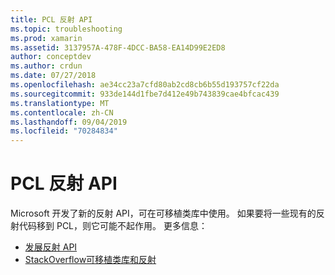 ```yaml
---
title: PCL 反射 API
ms.topic: troubleshooting
ms.prod: xamarin
ms.assetid: 3137957A-478F-4DCC-BA58-EA14D99E2ED8
author: conceptdev
ms.author: crdun
ms.date: 07/27/2018
ms.openlocfilehash: ae34cc23a7cfd80ab2cd8cb6b55d193757cf22da
ms.sourcegitcommit: 933de144d1fbe7d412e49b743839cae4bfcac439
ms.translationtype: MT
ms.contentlocale: zh-CN
ms.lasthandoff: 09/04/2019
ms.locfileid: "70284834"
---
```

# <a name="pcl-reflection-api"></a>PCL 反射 API

Microsoft 开发了新的反射 API，可在可移植类库中使用。 如果要将一些现有的反射代码移到 PCL，则它可能不起作用。 更多信息：

- [发展反射 API](http://blogs.msdn.com/b/dotnet/archive/2012/08/28/evolving-the-reflection-api.aspx)
- [StackOverflow可移植类库和反射](https://stackoverflow.com/questions/14061291/portable-class-library-and-reflection)
